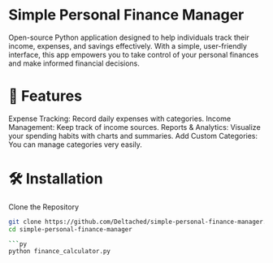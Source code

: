 # Simple Personal Finance Manager
Open-source Python application designed to help individuals track their income, expenses, and savings effectively. With a simple, user-friendly interface, this app empowers you to take control of your personal finances and make informed financial decisions.

# 🚀 Features
Expense Tracking: Record daily expenses with categories.
Income Management: Keep track of income sources.
Reports & Analytics: Visualize your spending habits with charts and summaries.
Add Custom Categories: You can manage categories very easily.

# 🛠️ Installation
Clone the Repository

```bash
git clone https://github.com/Deltached/simple-personal-finance-manager.git
cd simple-personal-finance-manager

```py
python finance_calculator.py
